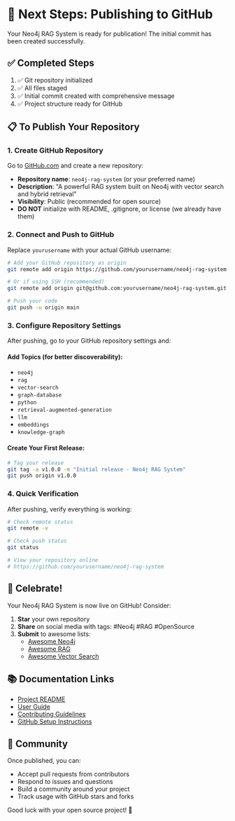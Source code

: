 # 🚀 Next Steps: Publishing to GitHub

Your Neo4j RAG System is ready for publication! The initial commit has been created successfully.

## ✅ Completed Steps

1. ✅ Git repository initialized
2. ✅ All files staged
3. ✅ Initial commit created with comprehensive message
4. ✅ Project structure ready for GitHub

## 📋 To Publish Your Repository

### 1. Create GitHub Repository

Go to [GitHub.com](https://github.com) and create a new repository:
- **Repository name**: `neo4j-rag-system` (or your preferred name)
- **Description**: "A powerful RAG system built on Neo4j with vector search and hybrid retrieval"
- **Visibility**: Public (recommended for open source)
- **DO NOT** initialize with README, .gitignore, or license (we already have them)

### 2. Connect and Push to GitHub

Replace `yourusername` with your actual GitHub username:

```bash
# Add your GitHub repository as origin
git remote add origin https://github.com/yourusername/neo4j-rag-system.git

# Or if using SSH (recommended)
git remote add origin git@github.com:yourusername/neo4j-rag-system.git

# Push your code
git push -u origin main
```

### 3. Configure Repository Settings

After pushing, go to your GitHub repository settings and:

#### Add Topics (for better discoverability):
- `neo4j`
- `rag`
- `vector-search`
- `graph-database`
- `python`
- `retrieval-augmented-generation`
- `llm`
- `embeddings`
- `knowledge-graph`

#### Create Your First Release:
```bash
# Tag your release
git tag -a v1.0.0 -m "Initial release - Neo4j RAG System"
git push origin v1.0.0
```

### 4. Quick Verification

After pushing, verify everything is working:

```bash
# Check remote status
git remote -v

# Check push status
git status

# View your repository online
# https://github.com/yourusername/neo4j-rag-system
```

## 🎉 Celebrate!

Your Neo4j RAG System is now live on GitHub! Consider:

1. **Star** your own repository
2. **Share** on social media with tags: #Neo4j #RAG #OpenSource
3. **Submit** to awesome lists:
   - [Awesome Neo4j](https://github.com/neueda/awesome-neo4j)
   - [Awesome RAG](https://github.com/relevant-ai/awesome-rag)
   - [Awesome Vector Search](https://github.com/currentslab/awesome-vector-search)

## 📚 Documentation Links

- [Project README](README.md)
- [User Guide](USER_GUIDE.md)
- [Contributing Guidelines](CONTRIBUTING.md)
- [GitHub Setup Instructions](GITHUB_SETUP.md)

## 🤝 Community

Once published, you can:
- Accept pull requests from contributors
- Respond to issues and questions
- Build a community around your project
- Track usage with GitHub stars and forks

Good luck with your open source project! 🚀
